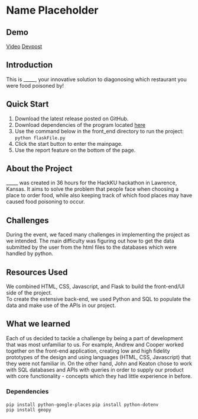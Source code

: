 # Name Placeholder

## Demo  
[Video](url) [Devpost](https://devpost.com/submit-to/20219-hackku-2024/manage/submissions)

## Introduction  

This is _____, your innovative solution to diagonosing which restaurant you were food poisoned by!  

## Quick Start 

1. Download the latest release posted on GitHub.  
2. Download dependencies of the program located [here](#dependencies)  
3. Use the command below in the front_end directory to run the project:   
```python flaskFile.py```  
4. Click the start button to enter the mainpage.  
5. Use the report feature on the bottom of the page.  

## About the Project
_____ was created in 36 hours for the HackKU hackathon in Lawrence, Kansas. It aims to solve the problem that people face when choosing a place to order food, while also keeping track of which food places may have caused food poisoning to occur.  

## Challenges 
During the event, we faced many challenges in implementing the project as we intended. The main difficulty was figuring out how to get the data submitted by the user from the html files to the databases which were handled by python.  

## Resources Used
We combined HTML, CSS, Javascript, and Flask to build the front-end/UI side of the project.  
To create the extensive back-end, we used Python and SQL to populate the data and make use of the APIs in our project.  

## What we learned
Each of us decided to tackle a challenge by being a part of development that was most unfamiliar to us. For example, Andrew and Cooper worked together on the front-end application, creating low and high fidelity prototypes of the design and using languages (HTML, CSS, Javascript) that they were not familiar in. On the other hand, John and Keaton chose to work with SQL databases and APIs with queries in order to supply our product with core functionality - concepts which they had little experience in before.  

### Dependencies
```pip install python-google-places```
```pip install python-dotenv```  
```pip install geopy```  
